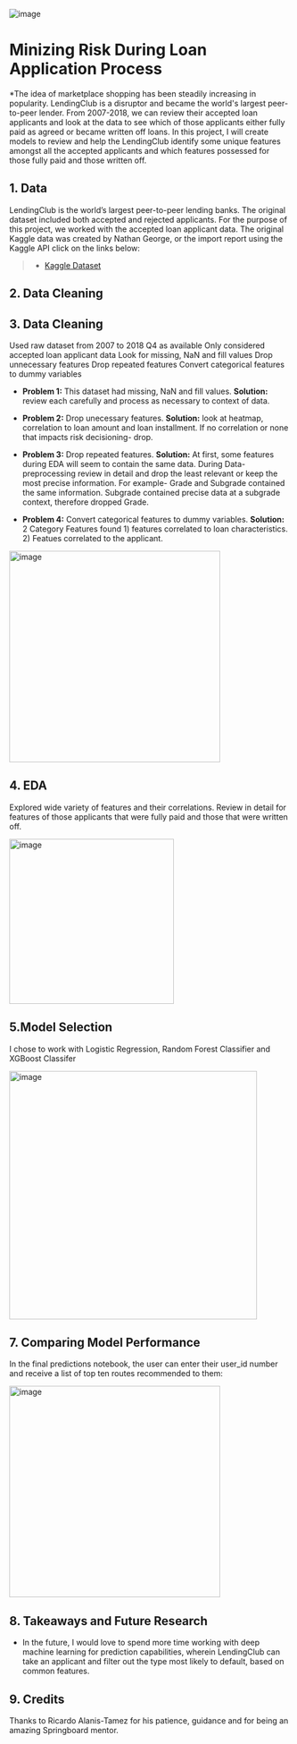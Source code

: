 ![image](https://user-images.githubusercontent.com/94088917/176323838-e9754598-f4d1-4790-8026-cfa696badfae.png)
# Minizing Risk During Loan Application Process

*The idea of marketplace shopping has been steadily increasing in popularity. LendingClub is a disruptor and became the world's largest peer-to-peer lender. From 2007-2018, we can review their accepted loan applicants and look at the data to see which of those applicants either fully paid as agreed or became written off loans. In this project, I will create models to review and help the LendingClub identify some unique features amongst all the accepted applicants and which features possessed for those fully paid and those written off.

## 1. Data

LendingClub is the world’s largest peer-to-peer lending banks.  The original dataset included both accepted and rejected applicants.  For the purpose of this project, we worked with the accepted loan applicant data.  The original Kaggle data was created by Nathan George, or the import report using the Kaggle API click on the links below:

> * [Kaggle Dataset](https://www.kaggle.com/datasets/wordsforthewise/lending-club/metadata)


## 2. Data Cleaning

## 3. Data Cleaning 

Used raw dataset from 2007 to 2018 Q4 as available
Only considered accepted loan applicant data
Look for missing, NaN and fill values
Drop unnecessary features
Drop repeated features
Convert categorical features to dummy variables

* **Problem 1:** This dataset had missing, NaN and fill values.  **Solution:** review each carefully and process as necessary to context of data.

* **Problem 2:** Drop unecessary features. **Solution:** look at heatmap, correlation to loan amount and loan installment.  If no correlation or none that impacts risk decisioning- drop. 

* **Problem 3:** Drop repeated features. **Solution:** At first, some features during EDA will seem to contain the same data.  During Data-preprocessing review in detail and drop the least relevant or keep the most precise information. For example- Grade and Subgrade contained the same information. Subgrade contained precise data at a subgrade context, therefore dropped Grade.

* **Problem 4:** Convert categorical features to dummy variables. **Solution:** 2 Category Features found 1) features correlated to loan characteristics. 2) Featues correlated to the applicant.

<img width="378" alt="image" src="https://user-images.githubusercontent.com/94088917/176325992-f82f5cbc-ac9e-4026-9b3e-0e611d822867.png">


## 4. EDA

Explored wide variety of features and their correlations. Review in detail for features of those applicants that were fully paid and those that were written off. 

<img width="295" alt="image" src="https://user-images.githubusercontent.com/94088917/176325817-53afd951-1ada-4e89-9fac-84ab9a1acf9f.png">


## 5.Model Selection


I chose to work with Logistic Regression, Random Forest Classifier and XGBoost Classifer

<img width="444" alt="image" src="https://user-images.githubusercontent.com/94088917/176326142-92b3255b-1e61-4a4e-85aa-95a048117b8d.png">


## 7. Comparing Model Performance

In the final predictions notebook, the user can enter their user_id number and receive a list of top ten routes recommended to them:

<img width="378" alt="image" src="https://user-images.githubusercontent.com/94088917/176326237-c7c2f4ec-a5c1-404e-a379-ca753078f9c8.png">


## 8. Takeaways and Future Research

* In the future, I would love to spend more time working with deep machine learning for prediction capabilities, wherein LendingClub can take an applicant and filter out the type most likely to default, based on common features.


## 9. Credits

Thanks to Ricardo Alanis-Tamez for his patience, guidance and for being an amazing Springboard mentor.


